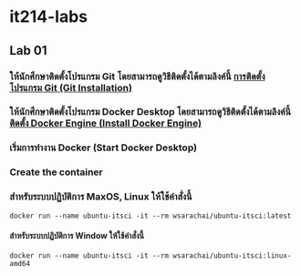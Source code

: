 # it214-labs
## Lab 01
### ให้นักศึกษาติดตั้งโปรแกรม Git โดยสามารถดูวิธีติดตั้งได้ตามลิงค์นี้ [การติดตั้งโปรแกรม Git (Git Installation)](https://itsci.mju.ac.th/~watcharin/wordpress/?p=1)
### ให้นักศึกษาติดตั้งโปรแกรม Docker Desktop โดยสามารถดูวิธีติดตั้งได้ตามลิงค์นี้ [ติดตั้ง Docker Engine (Install Docker Engine)](https://itsci.mju.ac.th/~watcharin/wordpress/?p=90)
### เริ่มการทำงาน Docker (Start Docker Desktop)
### Create the container
### สำหรับระบบปฏิบัติการ MaxOS, Linux ให้ใช้คำสั่งนี้
    docker run --name ubuntu-itsci -it --rm wsarachai/ubuntu-itsci:latest
#### สำหรับระบบปฏิบัติการ Window ให้ใช้คำสั่งนี้
    docker run --name ubuntu-itsci -it --rm wsarachai/ubuntu-itsci:linux-amd64
